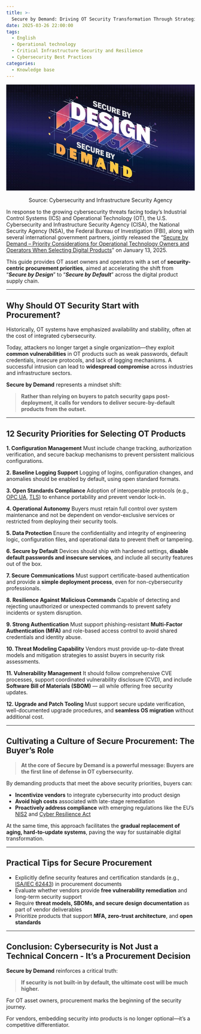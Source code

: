 ```yaml
---
title: >-
  Secure by Demand: Driving OT Security Transformation Through Strategic Procurement
date: 2025-03-26 22:00:00
tags:
  - English
  - Operational technology
  - Critical Infrastructure Security and Resilience
  - Cybersecurity Best Practices
categories:
  - Knowledge base
---
```


![](Secure-by-Demand-Driving-OT-Security-Transformation-Through-Strategic-Procurement/cover_img.jpeg)
<center>Source: Cybersecurity and Infrastructure Security Agency </center>

In response to the growing cybersecurity threats facing today’s Industrial Control Systems (ICS) and Operational Technology (OT), the U.S. Cybersecurity and Infrastructure Security Agency (CISA), the National Security Agency (NSA), the Federal Bureau of Investigation (FBI), along with several international government partners, jointly released the “[Secure by Demand – Priority Considerations for Operational Technology Owners and Operators When Selecting Digital Products](https://www.cisa.gov/resources-tools/resources/secure-demand-priority-considerations-operational-technology-owners-and-operators-when-selecting)” on January 13, 2025.

This guide provides OT asset owners and operators with a set of **security-centric procurement priorities**, aimed at accelerating the shift from “***Secure by Design***” to “***Secure by Default***” across the digital product supply chain.

---

## Why Should OT Security Start with Procurement?
Historically, OT systems have emphasized availability and stability, often at the cost of integrated cybersecurity.

Today, attackers no longer target a single organization—they exploit **common vulnerabilities** in OT products such as weak passwords, default credentials, insecure protocols, and lack of logging mechanisms. A successful intrusion can lead to **widespread compromise** across industries and infrastructure sectors.

**Secure by Demand** represents a mindset shift:

> **Rather than relying on buyers to patch security gaps post-deployment, it calls for vendors to deliver secure-by-default products from the outset.**

---

## 12 Security Priorities for Selecting OT Products
**1. Configuration Management**
Must include change tracking, authorization verification, and secure backup mechanisms to prevent persistent malicious configurations.

**2. Baseline Logging Support**
Logging of logins, configuration changes, and anomalies should be enabled by default, using open standard formats.

**3. Open Standards Compliance**
Adoption of interoperable protocols (e.g., [OPC UA](https://en.wikipedia.org/wiki/OPC_Unified_Architecture), [TLS](https://en.wikipedia.org/wiki/Transport_Layer_Security)) to enhance portability and prevent vendor lock-in.

**4. Operational Autonomy**
Buyers must retain full control over system maintenance and not be dependent on vendor-exclusive services or restricted from deploying their security tools.

**5. Data Protection**
Ensure the confidentiality and integrity of engineering logic, configuration files, and operational data to prevent theft or tampering.

**6. Secure by Default**
Devices should ship with hardened settings, **disable default passwords and insecure services**, and include all security features out of the box.

**7. Secure Communications**
Must support certificate-based authentication and provide a **simple deployment process**, even for non-cybersecurity professionals.

**8. Resilience Against Malicious Commands**
Capable of detecting and rejecting unauthorized or unexpected commands to prevent safety incidents or system disruption.

**9. Strong Authentication**
Must support phishing-resistant **Multi-Factor Authentication (MFA)** and role-based access control to avoid shared credentials and identity abuse.

**10. Threat Modeling Capability**
Vendors must provide up-to-date threat models and mitigation strategies to assist buyers in security risk assessments.

**11. Vulnerability Management**
It should follow comprehensive CVE processes, support coordinated vulnerability disclosure (CVD), and include **Software Bill of Materials (SBOM)** — all while offering free security updates.

**12. Upgrade and Patch Tooling**
Must support secure update verification, well-documented upgrade procedures, and **seamless OS migration** without additional cost.

---

## Cultivating a Culture of Secure Procurement: The Buyer’s Role
> **At the core of Secure by Demand is a powerful message: Buyers are the first line of defense in OT cybersecurity.**

By demanding products that meet the above security priorities, buyers can:

- **Incentivize vendors** to integrate cybersecurity into product design
- **Avoid high costs** associated with late-stage remediation
- **Proactively address compliance** with emerging regulations like the EU’s [NIS2](https://digital-strategy.ec.europa.eu/en/policies/nis2-directive) and [Cyber Resilience Act](https://digital-strategy.ec.europa.eu/en/policies/cyber-resilience-act)

At the same time, this approach facilitates the **gradual replacement of aging, hard-to-update systems**, paving the way for sustainable digital transformation.

---

## Practical Tips for Secure Procurement
- Explicitly define security features and certification standards (e.g.,[ ISA/IEC 62443](https://www.isa.org/standards-and-publications/isa-standards/isa-iec-62443-series-of-standards)) in procurement documents
- Evaluate whether vendors provide **free vulnerability remediation** and long-term security support
- Require **threat models, SBOMs, and secure design documentation** as part of vendor deliverables
- Prioritize products that support **MFA, zero-trust architecture**, and **open standards**

---

## Conclusion: Cybersecurity is Not Just a Technical Concern - It’s a Procurement Decision
**Secure by Demand** reinforces a critical truth:
>**If security is not built-in by default, the ultimate cost will be much higher.**

For OT asset owners, procurement marks the beginning of the security journey.

For vendors, embedding security into products is no longer optional—it’s a competitive differentiator.